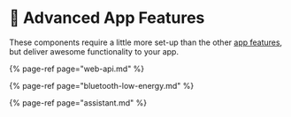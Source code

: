 # 🚀 Advanced App Features

These components require a little more set-up than the other [app features](invisible-components.md), but deliver awesome functionality to your app.

{% page-ref page="web-api.md" %}

{% page-ref page="bluetooth-low-energy.md" %}

{% page-ref page="assistant.md" %}



